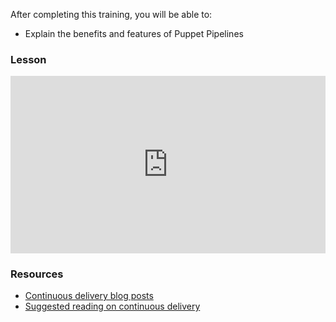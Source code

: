 After completing this training, you will be able to:

* Explain the benefits and features of Puppet Pipelines 
 
<i class="fa fa-desktop" aria-hidden="true"></i>
### Lesson 
<div class="wistia_responsive_padding" style="padding:56.25% 0 0 0;position:relative;"><div class="wistia_responsive_wrapper" style="height:100%;left:0;position:absolute;top:0;width:100%;"><iframe src="https://fast.wistia.net/embed/iframe/qjm1t1ocda?seo=false&videoFoam=true" title="Wistia video player" allowtransparency="true" frameborder="0" scrolling="no" class="wistia_embed" name="wistia_embed" allowfullscreen mozallowfullscreen webkitallowfullscreen oallowfullscreen msallowfullscreen width="100%" height="100%"></iframe></div></div>

<i class="fa fa-pencil"></i>
### Resources
* [Continuous delivery blog posts](https://puppet.com/blog-tags/continuous-delivery)
* [Suggested reading on continuous delivery](https://www.amazon.com/Continuous-Delivery-Deployment-Automation-Addison-Wesley/dp/0321601912/ref=sr_1_1?ie=UTF8&qid=1520944214&sr=8-1&keywords=continuous+delivery+book)